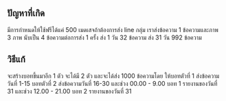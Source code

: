## ปัญหาที่เกิด

มีการกำหนดให้ใช้ฟรีได้แค่ 500 เมดเสจถ้าต้องการส่ง line กลุ่ม
เราส่งข้อความ 1 ข้อความและภาพ 3 ภาพ นับเป็น 4 ข้อความต่อการส่ง 1 ครั้ง
ส่ง 1 วัน 32 ข้อความ
ส่ง 31 วัน 992 ข้อความ

## วิธีแก้

จะสร้างบอทขึ้นมาอีก 1 ตัว จะได้มี 2 ตัว และจะได้ส่ง 1000 ข้อความโดย
ให้บอทตัวที่ 1 ส่งข้อความวันที่ 1-15
บอทตัวที่ 2 ส่งข้อความวันที่ 16-30
และช่วง 00.00 - 9.00 บอท 1 รายงานของวันที่ 31
และช่วง 12.00 - 21.00 บอท 2 รายงานของวันที่ 31

